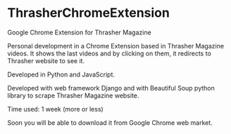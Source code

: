 # ThrasherChromeExtension
Google Chrome Extension for Thrasher Magazine

Personal development in a Chrome Extension based in Thrasher Magazine videos. 
It shows the last videos and by clicking on them, it redirects to Thrasher website to see it.

Developed in Python and JavaScript.

Developed with web framework Django and with Beautiful Soup python library to scrape Thrasher Magazine website.

Time used: 1 week (more or less)

Soon you will be able to download it from Google Chrome web market.
